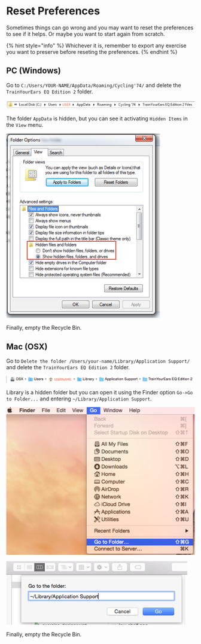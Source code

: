 # Reset Preferences

Sometimes things can go wrong and you may want to reset the preferences to see if it helps. Or maybe you want to start again from scratch.

{% hint style="info" %}
Whichever it is, remember to export any exercise you want to preserve before reseting the preferences.
{% endhint %}

## PC \(Windows\)

Go to `C:/Users/YOUR-NAME/AppData/Roaming/Cycling'74/` and delete the `TrainYourEars EQ Edition 2` folder.

![](../.gitbook/assets/windows-reset-folder.png)

The folder `AppData` is hidden, but you can see it activating `Hidden Items` in the `View` menu.

![](../.gitbook/assets/hidden-folders.png)

Finally, empty the Recycle Bin.

## Mac \(OSX\)

Go to `Delete the folder /Users/your-name/Library/Application Support/` and delete the `TrainYourEars EQ Edition 2` folder.

![](../.gitbook/assets/osx-reset-folders.png)

Library is a hidden folder but you can open it using the Finder option `Go->Go to Folder...` and entering `~/Library/Application Support`.

![](../.gitbook/assets/go-to-folder.png)

![](../.gitbook/assets/go-to-folder-2.png)

Finally, empty the Recycle Bin.

